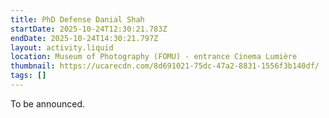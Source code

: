 ```yaml
---
title: PhD Defense Danial Shah
startDate: 2025-10-24T12:30:21.783Z
endDate: 2025-10-24T14:30:21.797Z
layout: activity.liquid
location: Museum of Photography (FOMU) - entrance Cinema Lumière
thumbnail: https://ucarecdn.com/8d691021-75dc-47a2-8831-1556f3b140df/
tags: []
---
```

T﻿o be announced.